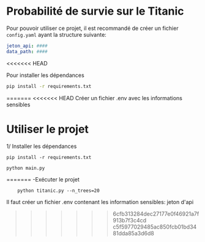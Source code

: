 # Probabilité de survie sur le Titanic

Pour pouvoir utiliser ce projet, il 
est recommandé de créer un fichier `config.yaml`
ayant la structure suivante:

```yaml
jeton_api: ####
data_path: ####
```
<<<<<<< HEAD

Pour installer les dépendances

```bash
pip install -r requirements.txt
```
=======
<<<<<<< HEAD
Créer un fichier .env avec les informations sensibles

# Utiliser le projet

1/ Installer les dépendances
```
pip install -r requirements.txt
```
```
python main.py
```
=======
-Exécuter le projet
```
    python titanic.py --n_trees=20
```
Il faut créer un fichier .env contenant les information sensibles: jeton d'api
>>>>>>> 6cfb313284dec27177e0f46921a7f913b7f3c4cd
>>>>>>> c5f5977029485ac850fcb01bd3481dda85a3d6d8
